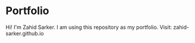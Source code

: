 # Portfolio
Hi! I'm Zahid Sarker. I am using this repository as my portfolio. Visit: zahid-sarker.github.io
